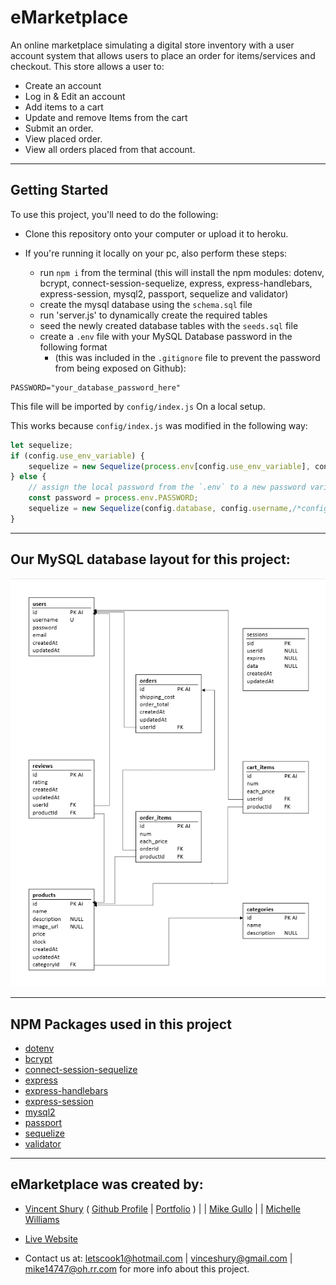# eMarketplace
An online marketplace simulating a digital store inventory with a user account system that allows users to place an order for items/services and checkout.
This store allows a user to:
* Create an account
* Log in & Edit an account
* Add items to a cart
* Update and remove Items from the cart
* Submit an order. 
* View placed order.
* View all orders placed from that account.

---

## Getting Started

To use this project, you'll need to do the following:

* Clone this repository onto your computer or upload it to heroku.

* If you're running it locally on your pc, also perform these steps:

    * run `npm i` from the terminal (this will install the npm modules: dotenv, bcrypt, connect-session-sequelize, express, express-handlebars, express-session, mysql2, passport, sequelize and validator)
    * create the mysql database using the `schema.sql` file
    * run 'server.js' to dynamically create the required tables
    * seed the newly created database tables with the `seeds.sql` file
    * create a `.env` file with your MySQL Database password in the following format 
      * (this was included in the `.gitignore` file to prevent the password from being exposed on Github):

```
PASSWORD="your_database_password_here"
```
This file will be imported by `config/index.js` On a local setup.

This works because `config/index.js` was modified in the following way:

```js
let sequelize;
if (config.use_env_variable) {
    sequelize = new Sequelize(process.env[config.use_env_variable], config);
} else {
    // assign the local password from the `.env` to a new password variable. 
    const password = process.env.PASSWORD;
    sequelize = new Sequelize(config.database, config.username,/*config.password is now*/ password, config);
}
```

---

## Our MySQL database layout for this project:

![MySQL Layout](/public/images/project2_database.png)

---

## NPM Packages used in this project
* [dotenv](https://www.npmjs.com/package/dotenv)
* [bcrypt](https://www.npmjs.com/package/bcrypt)
* [connect-session-sequelize](https://www.npmjs.com/package/connect-session-sequelize)
* [express](https://www.npmjs.com/package/express)
* [express-handlebars](https://www.npmjs.com/package/express-handlebars)
* [express-session](https://www.npmjs.com/package/express-session)
* [mysql2](https://www.npmjs.com/package/mysql2)
* [passport](https://www.npmjs.com/package/passport)
* [sequelize](https://www.npmjs.com/package/sequelize)
* [validator](https://www.npmjs.com/package/validator)

---

## eMarketplace was created by:

* [Vincent Shury](www.linkedin.com/in/vincent-shury) ( [Github Profile](https://github.com/Vincent440) | [Portfolio](https://vincent440.github.io/) ) | | [Mike Gullo](https://mike14747.github.io/) | | [Michelle Williams](https://github.com/letscook1)
* [Live Website](https://emarketplace.herokuapp.com)

* Contact us at: letscook1@hotmail.com | vinceshury@gmail.com | mike14747@oh.rr.com for more info about this project.
